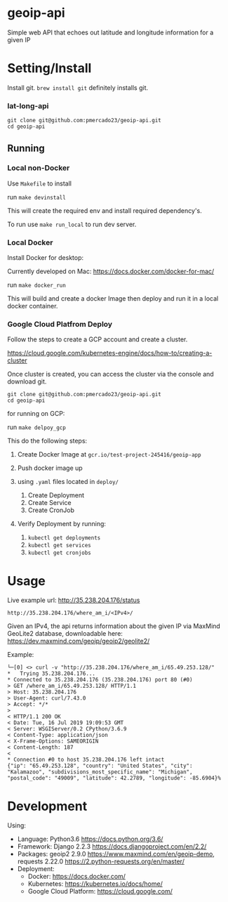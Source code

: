 # geoip-api

Simple web API that echoes out latitude and longitude information for a given IP

# Setting/Install

Install git. `brew install git` definitely installs git.

### lat-long-api


```
git clone git@github.com:pmercado23/geoip-api.git
cd geoip-api

```

## Running

### Local non-Docker

Use `Makefile` to install

run `make devinstall`

This will create the required env and install required dependency's.

To run use `make run_local` to run dev server.


### Local Docker

Install Docker for desktop:

Currently developed on Mac: https://docs.docker.com/docker-for-mac/


run `make docker_run`

This will build and create a docker Image then deploy
and run it in a local docker container.

### Google Cloud Platfrom Deploy

Follow the steps to create a GCP account and create a cluster.

https://cloud.google.com/kubernetes-engine/docs/how-to/creating-a-cluster

Once cluster is created, you can access the cluster via the console and download git.

```
git clone git@github.com:pmercado23/geoip-api.git
cd geoip-api

```

for running on GCP:

run `make delpoy_gcp`

This do the following steps:

1. Create Docker Image at `gcr.io/test-project-245416/geoip-app`
2. Push docker image up
3. using `.yaml` files located in `deploy/`
    1. Create Deployment
    2. Create Service
    3. Create CronJob

4. Verify Deployment by running:
    1. `kubectl get deployments`
    2. `kubectl get services`
    3. `kubectl get cronjobs`


# Usage

Live example url:   http://35.238.204.176/status

`http://35.238.204.176/where_am_i/<IPv4>/`

Given an IPv4, the api returns information about the given IP via MaxMind GeoLite2 database, downloadable here: https://dev.maxmind.com/geoip/geoip2/geolite2/

Example:

```
└─[0] <> curl -v "http://35.238.204.176/where_am_i/65.49.253.128/"
*   Trying 35.238.204.176...
* Connected to 35.238.204.176 (35.238.204.176) port 80 (#0)
> GET /where_am_i/65.49.253.128/ HTTP/1.1
> Host: 35.238.204.176
> User-Agent: curl/7.43.0
> Accept: */*
>
< HTTP/1.1 200 OK
< Date: Tue, 16 Jul 2019 19:09:53 GMT
< Server: WSGIServer/0.2 CPython/3.6.9
< Content-Type: application/json
< X-Frame-Options: SAMEORIGIN
< Content-Length: 187
<
* Connection #0 to host 35.238.204.176 left intact
{"ip": "65.49.253.128", "country": "United States", "city": "Kalamazoo", "subdivisions_most_specific_name": "Michigan", "postal_code": "49009", "latitude": 42.2789, "longitude": -85.6904}%

```

# Development

Using:
- Language: Python3.6 https://docs.python.org/3.6/
- Framework: Django 2.2.3 https://docs.djangoproject.com/en/2.2/
- Packages: geoip2 2.9.0 https://www.maxmind.com/en/geoip-demo, requests 2.22.0 https://2.python-requests.org/en/master/
- Deployment:
   - Docker: https://docs.docker.com/
   - Kubernetes: https://kubernetes.io/docs/home/
   - Google Cloud Platform: https://cloud.google.com/
